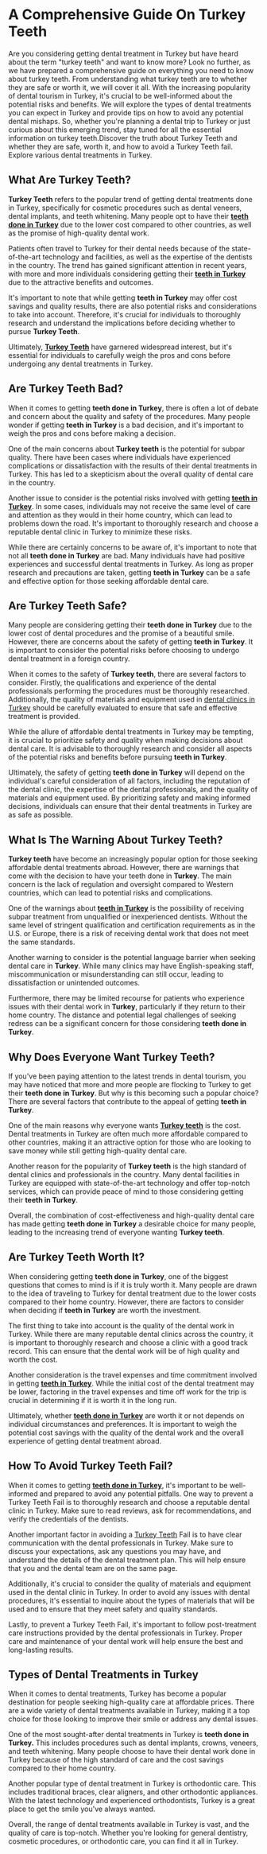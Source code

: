 <h1>A Comprehensive Guide On Turkey Teeth</h1>
<p>Are you considering getting dental treatment in Turkey but have heard about the term "turkey teeth" and want to know more? Look no further, as we have prepared a comprehensive guide on everything you need to know about turkey teeth. From understanding what turkey teeth are to whether they are safe or worth it, we will cover it all. With the increasing popularity of dental tourism in Turkey, it's crucial to be well-informed about the potential risks and benefits. We will explore the types of dental treatments you can expect in Turkey and provide tips on how to avoid any potential dental mishaps. So, whether you're planning a dental trip to Turkey or just curious about this emerging trend, stay tuned for all the essential information on turkey teeth.Discover the truth about Turkey Teeth and whether they are safe, worth it, and how to avoid a Turkey Teeth fail. Explore various dental treatments in Turkey.</p>

<h2>What Are Turkey Teeth?</h2>
<p><strong>Turkey Teeth</strong> refers to the popular trend of getting dental treatments done in Turkey, specifically for cosmetic procedures such as dental veneers, dental implants, and teeth whitening. Many people opt to have their <strong><a href="https://clinicinantalya.com/what-are-turkey-teeth/">teeth done in Turkey</a></strong> due to the lower cost compared to other countries, as well as the promise of high-quality dental work.</p>
<p>Patients often travel to Turkey for their dental needs because of the state-of-the-art technology and facilities, as well as the expertise of the dentists in the country. The trend has gained significant attention in recent years, with more and more individuals considering getting their <strong><a href="https://globalnewsarticle.wordpress.com/2023/12/22/teeth-done-in-turkey/">teeth in Turkey</a></strong> due to the attractive benefits and outcomes.</p>
<p>It's important to note that while getting <strong>teeth in Turkey</strong> may offer cost savings and quality results, there are also potential risks and considerations to take into account. Therefore, it's crucial for individuals to thoroughly research and understand the implications before deciding whether to pursue <strong>Turkey Teeth</strong>.</p>
<p>Ultimately, <strong><a href="https://globalhaber1.blogspot.com/2023/12/a-comprehensive-guide-on-turkey-teeth.html">Turkey Teeth</a></strong> have garnered widespread interest, but it's essential for individuals to carefully weigh the pros and cons before undergoing any dental treatments in Turkey.</p>

<h2>Are Turkey Teeth Bad?</h2>
<p>When it comes to getting <strong>teeth done in Turkey</strong>, there is often a lot of debate and concern about the quality and safety of the procedures. Many people wonder if getting <strong>teeth in Turkey</strong> is a bad decision, and it's important to weigh the pros and cons before making a decision.</p>
<p>One of the main concerns about <strong>Turkey teeth</strong> is the potential for subpar quality. There have been cases where individuals have experienced complications or dissatisfaction with the results of their dental treatments in Turkey. This has led to a skepticism about the overall quality of dental care in the country.</p>
<p>Another issue to consider is the potential risks involved with getting <strong><a href="https://clinicinantalya.com/what-are-turkey-teeth/">teeth in Turkey</a></strong>. In some cases, individuals may not receive the same level of care and attention as they would in their home country, which can lead to problems down the road. It's important to thoroughly research and choose a reputable dental clinic in Turkey to minimize these risks.</p>
<p>While there are certainly concerns to be aware of, it's important to note that not all <strong>teeth done in Turkey</strong> are bad. Many individuals have had positive experiences and successful dental treatments in Turkey. As long as proper research and precautions are taken, getting <strong>teeth in Turkey</strong> can be a safe and effective option for those seeking affordable dental care.</p>

<h2>Are Turkey Teeth Safe?</h2>
<p>Many people are considering getting their <strong>teeth done in Turkey</strong> due to the lower cost of dental procedures and the promise of a beautiful smile. However, there are concerns about the safety of getting <strong>teeth in Turkey</strong>. It is important to consider the potential risks before choosing to undergo dental treatment in a foreign country.</p>
<p>When it comes to the safety of <strong>Turkey teeth</strong>, there are several factors to consider. Firstly, the qualifications and experience of the dental professionals performing the procedures must be thoroughly researched. Additionally, the quality of materials and equipment used in <a href="https://clinicinantalya.com/best-dental-clinics-in-antalya-turkey/" target="_blank" rel="noreferrer noopener">dental clinics in Turkey</a> should be carefully evaluated to ensure that safe and effective treatment is provided.</p>
<p>While the allure of affordable dental treatments in Turkey may be tempting, it is crucial to prioritize safety and quality when making decisions about dental care. It is advisable to thoroughly research and consider all aspects of the potential risks and benefits before pursuing <strong>teeth in Turkey</strong>.</p>
<p>Ultimately, the safety of getting <strong>teeth done in Turkey</strong> will depend on the individual's careful consideration of all factors, including the reputation of the dental clinic, the expertise of the dental professionals, and the quality of materials and equipment used. By prioritizing safety and making informed decisions, individuals can ensure that their dental treatments in Turkey are as safe as possible.</p>

<h2>What Is The Warning About Turkey Teeth?</h2>
<p><strong>Turkey teeth</strong> have become an increasingly popular option for those seeking affordable dental treatments abroad. However, there are warnings that come with the decision to have your teeth done in <strong>Turkey</strong>. The main concern is the lack of regulation and oversight compared to Western countries, which can lead to potential risks and complications.</p>
<p>One of the warnings about <strong><a href="https://sites.google.com/view/globalhaber/what-are-turkey-teeth">teeth in Turkey</a></strong> is the possibility of receiving subpar treatment from unqualified or inexperienced dentists. Without the same level of stringent qualification and certification requirements as in the U.S. or Europe, there is a risk of receiving dental work that does not meet the same standards.</p>
<p>Another warning to consider is the potential language barrier when seeking dental care in <strong>Turkey</strong>. While many clinics may have English-speaking staff, miscommunication or misunderstanding can still occur, leading to dissatisfaction or unintended outcomes.</p>
<p>Furthermore, there may be limited recourse for patients who experience issues with their dental work in <strong>Turkey</strong>, particularly if they return to their home country. The distance and potential legal challenges of seeking redress can be a significant concern for those considering <strong>teeth done in Turkey</strong>.</p>

<h2>Why Does Everyone Want Turkey Teeth?</h2>
<p>If you've been paying attention to the latest trends in dental tourism, you may have noticed that more and more people are flocking to Turkey to get their <strong>teeth done in Turkey</strong>. But why is this becoming such a popular choice? There are several factors that contribute to the appeal of getting <strong>teeth in Turkey</strong>.</p>
<p>One of the main reasons why everyone wants <strong><a href="https://clinicinantalya.com/what-are-turkey-teeth/">Turkey teeth</a></strong> is the cost. Dental treatments in Turkey are often much more affordable compared to other countries, making it an attractive option for those who are looking to save money while still getting high-quality dental care.</p>
<p>Another reason for the popularity of <strong>Turkey teeth</strong> is the high standard of dental clinics and professionals in the country. Many dental facilities in Turkey are equipped with state-of-the-art technology and offer top-notch services, which can provide peace of mind to those considering getting their <strong>teeth in Turkey</strong>.</p>
<p>Overall, the combination of cost-effectiveness and high-quality dental care has made getting <strong>teeth done in Turkey</strong> a desirable choice for many people, leading to the increasing trend of everyone wanting <strong>Turkey teeth</strong>.</p>

<h2>Are Turkey Teeth Worth It?</h2>
<p>When considering getting <strong>teeth done in Turkey</strong>, one of the biggest questions that comes to mind is if it is truly worth it. Many people are drawn to the idea of traveling to Turkey for dental treatment due to the lower costs compared to their home country. However, there are factors to consider when deciding if <strong>teeth in Turkey</strong> are worth the investment.</p>
<p>The first thing to take into account is the quality of the dental work in Turkey. While there are many reputable dental clinics across the country, it is important to thoroughly research and choose a clinic with a good track record. This can ensure that the dental work will be of high quality and worth the cost.</p>
<p>Another consideration is the travel expenses and time commitment involved in getting <strong><a href="https://vk.com/@globalnewsart-a-comprehensive-guide-on-turkey-teeth">teeth in Turkey</a></strong>. While the initial cost of the dental treatment may be lower, factoring in the travel expenses and time off work for the trip is crucial in determining if it is worth it in the long run.</p>
<p>Ultimately, whether <strong><a href="https://battalhaberci.tumblr.com/post/737346946668363776/all-about-getting-your-teeth-done-in-turkey">teeth done in Turkey</a></strong> are worth it or not depends on individual circumstances and preferences. It is important to weigh the potential cost savings with the quality of the dental work and the overall experience of getting dental treatment abroad.</p>

<h2>How To Avoid Turkey Teeth Fail?</h2>
<p>When it comes to getting <strong><a href="https://dental.ansiclopedia.com/a-comprehensive-guide-on-turkey-teeth/">teeth done in Turkey</a></strong>, it's important to be well-informed and prepared to avoid any potential pitfalls. One way to prevent a Turkey Teeth Fail is to thoroughly research and choose a reputable dental clinic in Turkey. Make sure to read reviews, ask for recommendations, and verify the credentials of the dentists.</p>
<p>Another important factor in avoiding a <a href="https://esiz.net/what-are-turkey-teeth/">Turkey Teeth</a> Fail is to have clear communication with the dental professionals in Turkey. Make sure to discuss your expectations, ask any questions you may have, and understand the details of the dental treatment plan. This will help ensure that you and the dental team are on the same page.</p>
<p>Additionally, it's crucial to consider the quality of materials and equipment used in the dental clinic in Turkey. In order to avoid any issues with dental procedures, it's essential to inquire about the types of materials that will be used and to ensure that they meet safety and quality standards.</p>
<p>Lastly, to prevent a Turkey Teeth Fail, it's important to follow post-treatment care instructions provided by the dental professionals in Turkey. Proper care and maintenance of your dental work will help ensure the best and long-lasting results.</p>

<h2>Types of Dental Treatments in Turkey</h2>
<p>When it comes to dental treatments, Turkey has become a popular destination for people seeking high-quality care at affordable prices. There are a wide variety of dental treatments available in Turkey, making it a top choice for those looking to improve their smile or address any dental issues.</p>
<p>One of the most sought-after dental treatments in Turkey is <strong>teeth done in Turkey.</strong> This includes procedures such as dental implants, crowns, veneers, and teeth whitening. Many people choose to have their dental work done in Turkey because of the high standard of care and the cost savings compared to their home country.</p>
<p>Another popular type of dental treatment in Turkey is orthodontic care. This includes traditional braces, clear aligners, and other orthodontic appliances. With the latest technology and experienced orthodontists, Turkey is a great place to get the smile you've always wanted.</p>
<p>Overall, the range of dental treatments available in Turkey is vast, and the quality of care is top-notch. Whether you're looking for general dentistry, cosmetic procedures, or orthodontic care, you can find it all in Turkey.</p>
